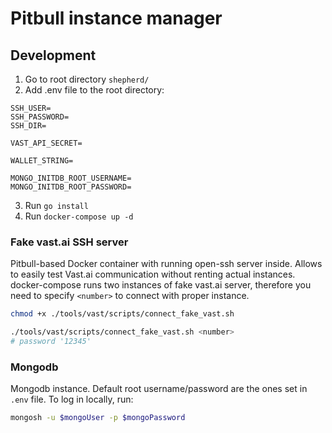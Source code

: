 # Pitbull instance manager

## Development
1. Go to root directory `shepherd/`
2. Add .env file to the root directory:
```
SSH_USER=
SSH_PASSWORD=
SSH_DIR=

VAST_API_SECRET=

WALLET_STRING=

MONGO_INITDB_ROOT_USERNAME=
MONGO_INITDB_ROOT_PASSWORD=

```
3. Run `go install`
4. Run `docker-compose up -d`

### Fake vast.ai SSH server
Pitbull-based Docker container with running open-ssh server inside. Allows to easily test Vast.ai communication without renting actual instances.
docker-compose runs two instances of fake vast.ai server, therefore you need to specify `<number>` to connect with proper instance.

```bash
chmod +x ./tools/vast/scripts/connect_fake_vast.sh

./tools/vast/scripts/connect_fake_vast.sh <number>
# password '12345'
```

### Mongodb
Mongodb instance. Default root username/password are the ones set in `.env` file. To log in locally, run:
```bash
mongosh -u $mongoUser -p $mongoPassword
```
